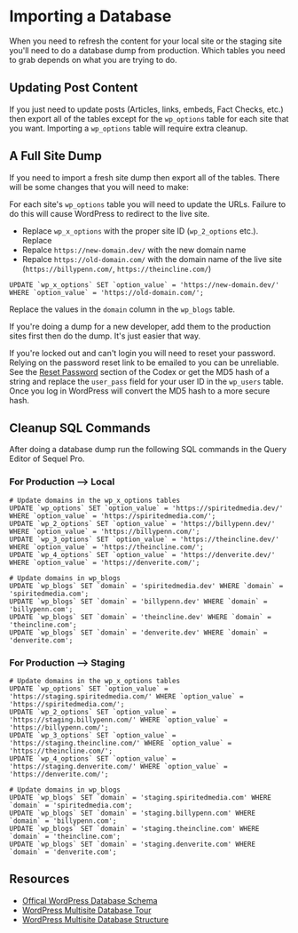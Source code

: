 # Importing a Database

When you need to refresh the content for your local site or the staging site you'll need to do a database dump from production. Which tables you need to grab depends on what you are trying to do.

## Updating Post Content

If you just need to update posts (Articles, links, embeds, Fact Checks, etc.) then export all of the tables except for the `wp_options` table for each site that you want. Importing a `wp_options` table will require extra cleanup.

## A Full Site Dump

If you need to import a fresh site dump then export all of the tables. There will be some changes that you will need to make:

For each site's `wp_options` table you will need to update the URLs. Failure to do this will cause WordPress to redirect to the live site.

 - Replace `wp_x_options` with the proper site ID (`wp_2_options` etc.). Replace
 - Repalce `https://new-domain.dev/` with the new domain name
 - Repalce `https://old-domain.com/` with the domain name of the live site (`https://billypenn.com/`, `https://theincline.com/`)
```
UPDATE `wp_x_options` SET `option_value` = 'https://new-domain.dev/' WHERE `option_value` = 'https://old-domain.com/';
```

Replace the values in the `domain` column in the `wp_blogs` table.

If you're doing a dump for a new developer, add them to the production sites first then do the dump. It's just easier that way.

If you're locked out and can't login you will need to reset your password. Relying on the password reset link to be emailed to you can be unreliable. See the [Reset Password](https://codex.wordpress.org/Resetting_Your_Password) section of the Codex or get the MD5 hash of a string and replace the `user_pass` field for your user ID in the `wp_users` table. Once you log in WordPress will convert the MD5 hash to a more secure hash.

## Cleanup SQL Commands

After doing a database dump run the following SQL commands in the Query Editor of Sequel Pro.

### For Production --> Local
```
# Update domains in the wp_x_options tables
UPDATE `wp_options` SET `option_value` = 'https://spiritedmedia.dev/' WHERE `option_value` = 'https://spiritedmedia.com/';
UPDATE `wp_2_options` SET `option_value` = 'https://billypenn.dev/' WHERE `option_value` = 'https://billypenn.com/';
UPDATE `wp_3_options` SET `option_value` = 'https://theincline.dev/' WHERE `option_value` = 'https://theincline.com/';
UPDATE `wp_4_options` SET `option_value` = 'https://denverite.dev/' WHERE `option_value` = 'https://denverite.com/';

# Update domains in wp_blogs
UPDATE `wp_blogs` SET `domain` = 'spiritedmedia.dev' WHERE `domain` = 'spiritedmedia.com';
UPDATE `wp_blogs` SET `domain` = 'billypenn.dev' WHERE `domain` = 'billypenn.com';
UPDATE `wp_blogs` SET `domain` = 'theincline.dev' WHERE `domain` = 'theincline.com';
UPDATE `wp_blogs` SET `domain` = 'denverite.dev' WHERE `domain` = 'denverite.com';
```

### For Production --> Staging
```
# Update domains in the wp_x_options tables
UPDATE `wp_options` SET `option_value` = 'https://staging.spiritedmedia.com/' WHERE `option_value` = 'https://spiritedmedia.com/';
UPDATE `wp_2_options` SET `option_value` = 'https://staging.billypenn.com/' WHERE `option_value` = 'https://billypenn.com/';
UPDATE `wp_3_options` SET `option_value` = 'https://staging.theincline.com/' WHERE `option_value` = 'https://theincline.com/';
UPDATE `wp_4_options` SET `option_value` = 'https://staging.denverite.com/' WHERE `option_value` = 'https://denverite.com/';

# Update domains in wp_blogs
UPDATE `wp_blogs` SET `domain` = 'staging.spiritedmedia.com' WHERE `domain` = 'spiritedmedia.com';
UPDATE `wp_blogs` SET `domain` = 'staging.billypenn.com' WHERE `domain` = 'billypenn.com';
UPDATE `wp_blogs` SET `domain` = 'staging.theincline.com' WHERE `domain` = 'theincline.com';
UPDATE `wp_blogs` SET `domain` = 'staging.denverite.com' WHERE `domain` = 'denverite.com';
```

## Resources
 - [Offical WordPress Database Schema](https://codex.wordpress.org/Database_Description)
 - [WordPress Multisite Database Tour](https://deliciousbrains.com/wordpress-multisite-database-tour/)
 - [WordPress Multisite Database Structure](https://rudrastyh.com/wordpress-multisite/database-tutorial.html)
